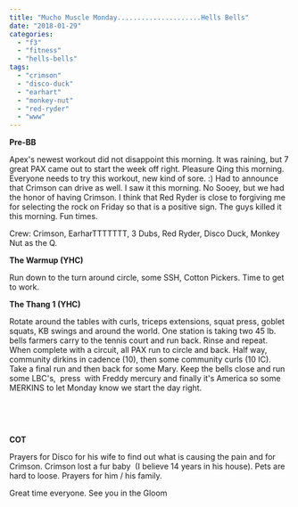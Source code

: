 ```yaml
---
title: "Mucho Muscle Monday.....................Hells Bells"
date: "2018-01-29"
categories: 
  - "f3"
  - "fitness"
  - "hells-bells"
tags: 
  - "crimson"
  - "disco-duck"
  - "earhart"
  - "monkey-nut"
  - "red-ryder"
  - "www"
---
```


**Pre-BB**

Apex's newest workout did not disappoint this morning. It was raining, but 7 great PAX came out to start the week off right. Pleasure Qing this morning. Everyone needs to try this workout, new kind of sore. :) Had to announce that Crimson can drive as well. I saw it this morning. No Sooey, but we had the honor of having Crimson. I think that Red Ryder is close to forgiving me for selecting the rock on Friday so that is a positive sign. The guys killed it this morning. Fun times.

Crew: Crimson, EarharTTTTTTT, 3 Dubs, Red Ryder, Disco Duck, Monkey Nut as the Q.

**The Warmup (YHC)**

Run down to the turn around circle, some SSH, Cotton Pickers. Time to get to work.

**The Thang 1 (YHC)**

Rotate around the tables with curls, triceps extensions, squat press, goblet squats, KB swings and around the world. One station is taking two 45 lb. bells farmers carry to the tennis court and run back. Rinse and repeat. When complete with a circuit, all PAX run to circle and back. Half way, community dirkins in cadence (10), then some community curls (10 IC). Take a final run and then back for some Mary. Keep the bells close and run some LBC's,  press  with Freddy mercury and finally it's America so some MERKINS to let Monday know we start the day right.

 

 

**COT**

Prayers for Disco for his wife to find out what is causing the pain and for Crimson. Crimson lost a fur baby  (I believe 14 years in his house). Pets are hard to loose. Prayers for him / his family.

Great time everyone. See you in the Gloom
